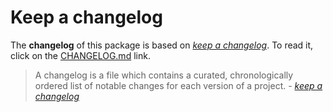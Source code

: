 # Keep a changelog

The **changelog** of this package is based on [_keep a changelog_](https://keepachangelog.com/en/1.0.0/). To read it, click on the [CHANGELOG.md](https://github.com/angular-package/type/blob/main/README.md) link.

> A changelog is a file which contains a curated, chronologically ordered list of notable changes for each version of a project. - [_keep a changelog_](https://keepachangelog.com/en/1.0.0/)
